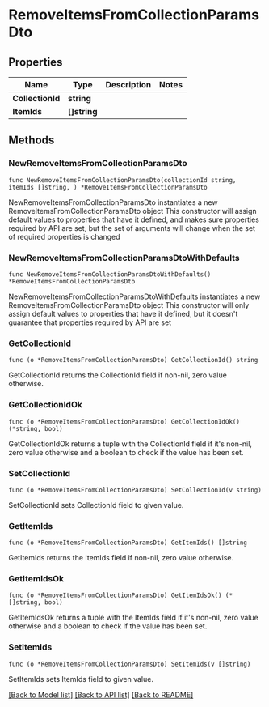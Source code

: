 # RemoveItemsFromCollectionParamsDto

## Properties

Name | Type | Description | Notes
------------ | ------------- | ------------- | -------------
**CollectionId** | **string** |  | 
**ItemIds** | **[]string** |  | 

## Methods

### NewRemoveItemsFromCollectionParamsDto

`func NewRemoveItemsFromCollectionParamsDto(collectionId string, itemIds []string, ) *RemoveItemsFromCollectionParamsDto`

NewRemoveItemsFromCollectionParamsDto instantiates a new RemoveItemsFromCollectionParamsDto object
This constructor will assign default values to properties that have it defined,
and makes sure properties required by API are set, but the set of arguments
will change when the set of required properties is changed

### NewRemoveItemsFromCollectionParamsDtoWithDefaults

`func NewRemoveItemsFromCollectionParamsDtoWithDefaults() *RemoveItemsFromCollectionParamsDto`

NewRemoveItemsFromCollectionParamsDtoWithDefaults instantiates a new RemoveItemsFromCollectionParamsDto object
This constructor will only assign default values to properties that have it defined,
but it doesn't guarantee that properties required by API are set

### GetCollectionId

`func (o *RemoveItemsFromCollectionParamsDto) GetCollectionId() string`

GetCollectionId returns the CollectionId field if non-nil, zero value otherwise.

### GetCollectionIdOk

`func (o *RemoveItemsFromCollectionParamsDto) GetCollectionIdOk() (*string, bool)`

GetCollectionIdOk returns a tuple with the CollectionId field if it's non-nil, zero value otherwise
and a boolean to check if the value has been set.

### SetCollectionId

`func (o *RemoveItemsFromCollectionParamsDto) SetCollectionId(v string)`

SetCollectionId sets CollectionId field to given value.


### GetItemIds

`func (o *RemoveItemsFromCollectionParamsDto) GetItemIds() []string`

GetItemIds returns the ItemIds field if non-nil, zero value otherwise.

### GetItemIdsOk

`func (o *RemoveItemsFromCollectionParamsDto) GetItemIdsOk() (*[]string, bool)`

GetItemIdsOk returns a tuple with the ItemIds field if it's non-nil, zero value otherwise
and a boolean to check if the value has been set.

### SetItemIds

`func (o *RemoveItemsFromCollectionParamsDto) SetItemIds(v []string)`

SetItemIds sets ItemIds field to given value.



[[Back to Model list]](../README.md#documentation-for-models) [[Back to API list]](../README.md#documentation-for-api-endpoints) [[Back to README]](../README.md)


